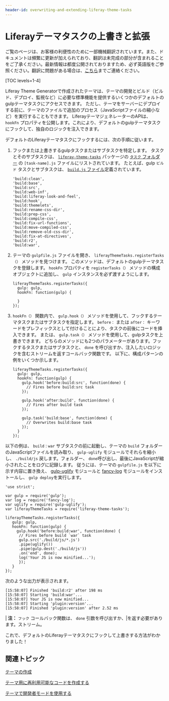 ```yaml
---
header-id: overwriting-and-extending-liferay-theme-tasks
---
```


# Liferayテーマタスクの上書きと拡張

<p class="alert alert-info"><span class="wysiwyg-color-blue120">ご覧のページは、お客様の利便性のために一部機械翻訳されています。また、ドキュメントは頻繁に更新が加えられており、翻訳は未完成の部分が含まれることをご了承ください。最新情報は都度公開されておりますため、必ず英語版をご参照ください。翻訳に問題がある場合は、<a href="mailto:support-content-jp@liferay.com">こちら</a>までご連絡ください。</span></p>

[TOC levels=1-4]

Liferay Theme Generatorで作成されたテーマは、テーマの開発とビルド（ビルド、デプロイ、監視など）に必要な標準機能を提供するいくつかのデフォルトのgulpテーマタスクにアクセスできます。 ただし、テーマをサーバーにデプロイする前に、テーマのファイルで追加のプロセス（JavaScriptファイルの縮小など）を実行することもできます。 LiferayテーマジェネレーターのAPIは、 `hookFn` プロパティを公開します。これにより、デフォルトのgulpテーマタスクにフックして、独自のロジックを注入できます。

デフォルトのLiferayテーマタスクにフックするには、次の手順に従います。

1.  フックまたは上書きするgulpタスクまたはサブタスクを特定します。 タスクとそのサブタスクは、 [`liferay-theme-tasks`](https://github.com/liferay/liferay-themes-sdk/tree/master/packages/liferay-theme-tasks) パッケージの [`タスク` フォルダー](https://github.com/liferay/liferay-themes-sdk/tree/master/packages/liferay-theme-tasks/tasks) の `[task-name].js` ファイルにリストされています。 たとえば、gulp `ビルド` タスクとサブタスクは、 [`build.js` ファイル](https://github.com/liferay/liferay-themes-sdk/blob/master/packages/liferay-theme-tasks/tasks/build.js#L25-L39)定義されています。
   
        'build:clean',
        'build:base',
        'build:src',
        'build:web-inf',
        'build:liferay-look-and-feel',
        'build:hook',
        'build:themelets',
        'build:rename-css-dir',
        'build:prep-css',
        'build:compile-css',
        'build:fix-url-functions',
        'build:move-compiled-css',
        'build:remove-old-css-dir',
        'build:fix-at-directives',
        'build:r2',
        'build:war',

2.  テーマの `gulpfile.js` ファイルを開き、 `liferayThemeTasks.registerTasks（）` メソッドを見つけます。 このメソッドは、デフォルトのgulpテーマタスクを登録します。 `hookFn` プロパティを `registerTasks（）` メソッドの構成オブジェクトに追加し、 `gulp` インスタンスを必ず渡すようにします。
   
        liferayThemeTasks.registerTasks({
          gulp: gulp,
          hookFn: function(gulp) {
       
          }
        });

3.  `hookFn（）` 関数内で、 `gulp.hook（）` メソッドを使用して、フックするテーマタスクまたはサブタスクを指定します。 `before：` または `after：` キーワードをプレフィックスとして付けることにより、タスクの前後にコードを挿入できます。 または、 `gulp.task（）` メソッドを使用して、gulpタスクを上書きできます。 どちらのメソッドにも2つのパラメーターがあります。フックするタスクまたはサブタスクと、 `done` を呼び出すか、注入したいロジックを含むストリームを返すコールバック関数です。 以下に、構成パターンの例をいくつか示します。

    ``` 
    liferayThemeTasks.registerTasks({
      gulp: gulp,
      hookFn: function(gulp) {
        gulp.hook('before:build:src', function(done) {
          // Fires before build:src task
        });

        gulp.hook('after:build', function(done) {
          // Fires after build task
        });

        gulp.task('build:base', function(done) {
          // Overwrites build:base task
        });
      }
    });   
    ```

以下の例は、 `build：war` サブタスクの前に起動し、テーマの `build` フォルダーのJavaScriptファイルを読み取り、 `gulp-uglify` モジュールでそれらを縮小し、 `./build/js` 戻します。フォルダー、 `done`呼び出し、最後にJavaScriptが縮小されたことをログに記録します。 従うには、テーマの `gulpfile.js` を以下に示す内容に置き換え、 [gulp-uglify](https://www.npmjs.com/package/gulp-uglify) モジュールと [fancy-log](https://www.npmjs.com/package/fancy-log) モジュールをインストールし、 `gulp deploy`を実行します。

    'use strict';
    
    var gulp = require('gulp');
    var log = require('fancy-log');
    var uglify = require('gulp-uglify');
    var liferayThemeTasks = require('liferay-theme-tasks');
    
    liferayThemeTasks.registerTasks({
       gulp: gulp,
       hookFn: function(gulp) {
         gulp.hook('before:build:war', function(done) {
          // Fires before build `war` task
          gulp.src('./build/js/*.js')
          .pipe(uglify())
          .pipe(gulp.dest('./build/js'))
          .on('end', done);
          log('Your JS is now minified...');
          });
       }
    });

次のような出力が表示されます。

    [15:58:07] Finished 'build:r2' after 198 ms
    [15:58:07] Starting 'build:war'...
    [15:58:07] Your JS is now minified...
    [15:58:07] Starting 'plugin:version'...
    [15:58:07] Finished 'plugin:version' after 2.52 ms

| **注：** `フック` コールバック関数は、 `done` 引数を呼び出すか、|を返す必要があります。ストリーム。

これで、デフォルトのLiferayテーマタスクにフックして上書きする方法がわかりました！

## 関連トピック

[テーマの作成](/docs/7-1/tutorials/-/knowledge_base/t/creating-themes)

[テーマ用に再利用可能なコードを作成する](/docs/7-1/tutorials/-/knowledge_base/t/creating-reusable-pieces-of-code-for-your-themes)

[テーマで開発者モードを使用する](/docs/7-1/tutorials/-/knowledge_base/t/using-developer-mode-with-themes)

